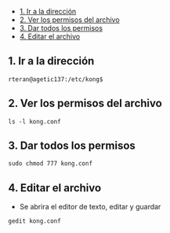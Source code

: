 - [1. Ir a la dirección](#1-ir-a-la-dirección)
- [2. Ver los permisos del archivo](#2-ver-los-permisos-del-archivo)
- [3. Dar todos los permisos](#3-dar-todos-los-permisos)
- [4. Editar el archivo](#4-editar-el-archivo)

## 1. Ir a la dirección
```text
rteran@agetic137:/etc/kong$ 
```
## 2. Ver los permisos del archivo
```console
ls -l kong.conf
```
## 3. Dar todos los permisos
```console
sudo chmod 777 kong.conf
```
## 4. Editar el archivo
- Se abrira el editor de texto, editar y guardar
```console
gedit kong.conf
```
